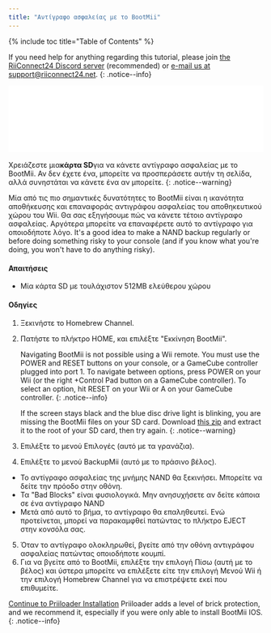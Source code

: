 ```yaml
---
title: "Αντίγραφο ασφαλείας με το BootMii"
---
```


{% include toc title="Table of Contents" %}

If you need help for anything regarding this tutorial, please join [the RiiConnect24 Discord server](https://discord.gg/rc24) (recommended) or [e-mail us at support@riiconnect24.net](mailto:support@riiconnect24.net).
{: .notice--info}

![BootMii Logo](/images/bootmii.png)

Χρειάζεστε μια**κάρτα SD**για να κάνετε αντίγραφο ασφαλείας με το BootMii. Αν δεν έχετε ένα, μπορείτε να προσπεράσετε αυτήν τη σελίδα, αλλά συνηστάται να κάνετε ένα αν μπορείτε.
{: .notice--warning}

Μία από τις πιο σημαντικές δυνατότητες το BootMii είναι η ικανότητα αποθήκευσης και επαναφοράς αντιγράφου ασφαλείας του αποθηκευτικού χώρου του Wii. Θα σας εξηγήσουμε πώς να κάνετε τέτοιο αντίγραφο ασφαλείας. Αργότερα μπορείτε να επαναφέρετε αυτό το αντίγραφο για οποιοδήποτε λόγο. It's a good idea to make a NAND backup regularly or before doing something risky to your console (and if you know what you're doing, you won't have to do anything risky).

#### Απαιτήσεις
* Μία κάρτα SD με τουλάχιστον 512MB ελεύθερου χώρου

#### Οδηγίες
1. Ξεκινήστε το Homebrew Channel.
2. Πατήστε το πλήκτρο HOME, και επιλέξτε "Εκκίνηση BootMii".

    Navigating BootMii is not possible using a Wii remote. You must use the POWER and RESET buttons on your console, or a GameCube controller plugged into port 1. To navigate between options, press POWER on your Wii (or the right +Control Pad button on a GameCube controller). To select an option, hit RESET on your Wii or A on your GameCube controller.
    {: .notice--info}


    If the screen stays black and the blue disc drive light is blinking, you are missing the BootMii files on your SD card. Download [this zip](https://static.hackmii.com/bootmii_sd_files.zip) and extract it to the root of your SD card, then try again.
    {: .notice--warning}

3. Επιλέξτε το μενού Επιλογές (αυτό με τα γρανάζια).
4. Επιλέξτε το μενού BackupMii (αυτό με το πράσινο βέλος).
- Το αντίγραφο ασφαλείας της μνήμης NAND θα ξεκινήσει. Μπορείτε να δείτε την πρόοδο στην οθόνη.
- Τα "Bad Blocks" είναι φυσιολογικά. Μην ανησυχήσετε αν δείτε κάποια σε ένα αντίγραφο NAND
- Μετά από αυτό το βήμα, το αντίγραφο θα επαληθευτεί. Ενώ προτείνεται, μπορεί να παρακαμφθεί πατώντας το πλήκτρο EJECT στην κονσόλα σας.
5. Όταν το αντίγραφο ολοκληρωθεί, βγείτε από την οθόνη αντιγράφου ασφαλείας πατώντας οποιοδήποτε κουμπί.
6. Για να βγείτε από το BootMii, επιλέξτε την επιλογή Πίσω (αυτή με το βέλος) και ύστερα μπορείτε να επιλέξετε είτε την επιλογή Μενού Wii ή την επιλογή Homebrew Channel για να επιστρέψετε εκεί που επιθυμείτε.


<!---
To restore from a NAND backup on your SD card, you can follow these instructions using RestoreMii (the button right next to BackupMii with a red arrow).
{: .notice--info}
-->

[Continue to Priiloader Installation](priiloader) Priiloader adds a level of brick protection, and we recommend it, especially if you were only able to install BootMii IOS.
{: .notice--info}
